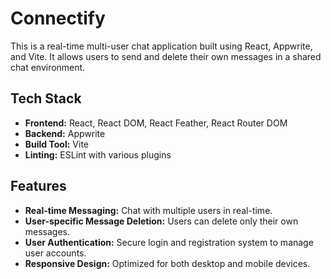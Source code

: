 # Connectify

This is a real-time multi-user chat application built using React, Appwrite, and Vite. It allows users to send and delete their own messages in a shared chat environment.

## Tech Stack

- **Frontend:** React, React DOM, React Feather, React Router DOM
- **Backend:** Appwrite
- **Build Tool:** Vite
- **Linting:** ESLint with various plugins

## Features

- **Real-time Messaging:** Chat with multiple users in real-time.
- **User-specific Message Deletion:** Users can delete only their own messages.
- **User Authentication:** Secure login and registration system to manage user accounts.
- **Responsive Design:** Optimized for both desktop and mobile devices.



